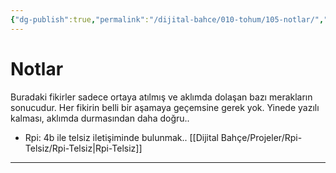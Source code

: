 ```yaml
---
{"dg-publish":true,"permalink":"/dijital-bahce/010-tohum/105-notlar/","title":"Notlar","tags":["tohum","notlar"],"noteIcon":"","created":"2025-03-19T20:58:45.566+03:00","updated":"2025-03-19T20:58:45.566+03:00"}
---
```



# Notlar
Buradaki fikirler sadece ortaya atılmış ve aklımda dolaşan bazı merakların sonucudur. Her fikirin belli bir aşamaya geçemsine gerek yok. Yinede yazılı kalması, aklımda durmasından daha doğru.. 

- Rpi: 4b ile telsiz iletişiminde bulunmak.. [[Dijital Bahçe/Projeler/Rpi-Telsiz/Rpi-Telsiz\|Rpi-Telsiz]]


---



